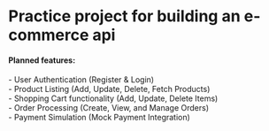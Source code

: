<h1>Practice project for building an e-commerce api </h1>
<h4>Planned features:</h4>
- User Authentication (Register & Login)<br>
- Product Listing (Add, Update, Delete, Fetch Products)<br>
- Shopping Cart functionality (Add, Update, Delete Items)<br>
- Order Processing (Create, View, and Manage Orders)<br>
- Payment Simulation (Mock Payment Integration)<br>
